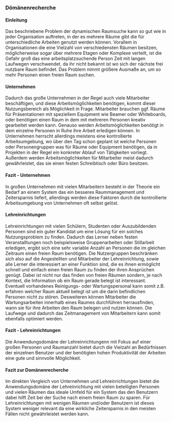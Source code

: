 ### Dömänenrecherche

#### Einleitung
Das beschriebene Problem der dynamischen Raumsuche kann so gut wie in jeder Organisation auftreten, in der es mehrere Räume gibt die für unterschiedliche Arbeiten genutzt werden können. Vorallem in Organisationen die eine Vielzahl von verschiedensten Räumen besitzen, möglicherweise sogar über mehrere Etagen oder Komplexe verteilt, ist die Gefahr groß das eine arbeitsplatzsuchende Person Zeit mit langen Laufwegen verschwendet, da ihr nicht bekannt ist wo sich der nächste frei nutzbare Raum befindet. Das Problem nimmt größere Ausmaße an, um so mehr Personen einen freien Raum suchen.


#### Unternehmen
Dadurch das große Unternehmen in der Regel auch viele Mitarbeiter beschäftigen, und diese Arbeitsmöglichkeiten benötigen, kommt dieser Nutzungsbereich als Möglichkeit in Frage. Mitarbeiter brauchen ggf. Räume für Präsentationen mit speziellem Equipment wie Beamer oder Whiteboards, oder benötigen einen Raum in dem mit mehreren Personen kreativ gearbeitet werden kann. Genauso werden Arbeitsmöglichkeiten benötigt in dem einzelne Personen in Ruhe ihre Arbeit erledigen können. In Unternehmen herrscht allerdings meistens eine kontrollierte Arbeitsumgebung, wo über den Tag schon geplant ist welche Personen oder Personengruppen was für Räume oder Equipment benötigen, da in Projekten in der Regel ein konkreter Ablauf von Tätigkeiten vorliegt. Außerdem werden Arbeitsmöglichkeiten für Mitarbeiter meist dadurch gewährleistet, das sie einen festen Schreibtisch oder Büro besitzen.

#### Fazit - Unternehmen
In großen Unternehmen mit vielen Mitarbeitern besteht in der Theorie ein Bedarf an einem System das ein besseres Raummanagement und Zeitersparnis liefert, allerdings werden diese Faktoren durch die kontrollierte Arbeitsumgebung von Unternehmen oft selbst gelöst. 


#### Lehreinrichtungen
Lehreinrichtungen mit vielen Schülern, Studenten oder Auszubildenden Personen sind ein guter Kandidat um eine Lösung für ein solches Nutzungsproblem zu finden. Dadurch das Lerner neben festen Veranstalltungen noch beispielsweise Gruppenarbeiten oder Stillarbeit erledigen, ergibt sich eine sehr variable Anzahl an Personen die im gleichen Zeitraum einen freien Raum benötigen. Die Nutzergruppen beschränken sich also auf die Angestellten und Mitarbeiter der Lehreinrichtung, sowie alle Lerner die interessiert an einer Funktion sind, die es ihnen ermöglicht schnell und einfach einen freien Raum zu finden der ihren Ansprüchen genügt. 
Dabei ist nicht nur das finden von freien Räumen sondern, je nach Kontext, die Information ob ein Raum gerade belegt ist interessant. Eventuell vorhandenes Reinigungs- oder Wartungspersonal kann somit z.B. erfahren welcher Raum aktuell belegt ist um die darin befindlichen Personen nicht zu stören. Desweiteren können Mitarbeiter die Wartungsarbeiten innerhalb eines Raumes durchführen herrausfinden, wann sie für ihre Arbeiten den Raum belegen und nutzen können. Die Laufwege und dadurch das Zeitmanagement von Mitarbeitern kann somit ebenfalls optimiert werden.

#### Fazit - Lehreinrichtungen
Die Anwendungsdomäne der Lehreinrichtungenn mit Fokus auf einer großen Personen und Raumanzahl bietet durch die Vielzahl an Bedürfnissen der einzelnen Benutzer und der benötigten hohen Produktivität der Arbeiten eine gute und sinnvolle Möglichkeit.

#### Fazit zur Domänenrecherche
Im direkten Vergleich von Unternehmen und Lehreinrichtungen bietet die Anwendungsdomäne der Lehreinrichtung mit vielen beteiligten Personen und vielen Räumen das ideale Umfeld für ein System das den Benutzern dabei hilft Zeit bei der Suche nach einem freien Raum zu sparen. Für Lehreinrichtungen mit wenigen Räumen und/oder Benutzern ist dieses System weniger relevant da eine wirkliche Zeitersparnis in den meisten Fällen nicht gewährleistet werden kann.

<!-- nur deutscher Raum? -->


















